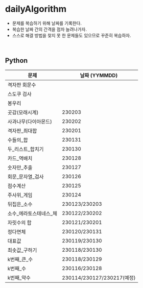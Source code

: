 # dailyAlgorithm

- 문제를 복습하기 위해 날짜를 기록한다.
- 복습한 날짜 간의 간격을 점차 늘려나가자.
- 스스로 해결 방법을 찾지 못 한 문제들도 있으므로 꾸준히 복습하자.

<br>

## Python
|문제|날짜 (YYMMDD)|
|---|---|
|격자판 회문수||
|스도쿠 검사||
|봉우리||
|곳감(모래시계)|230203|
|사과나무(다이아몬드)|230202|
|격자판_최대합|230201|
|수들의_합|230131|
|두_리스트_합치기|230130|
|카드_역배치|230128|
|숫자만_추출|230127|
|회문_문자열_검사|230126|
|점수계산|230125|
|주사위_게임|230124|
|뒤집은_소수|230123/230203|
|소수_에라토스테네스_체|230122/230202|
|자릿수의 합|230121/230201|
|정다면체|230120/230131|
|대표값|230119/230130|
|최솟값_구하기|230118/230130|
|k번째_큰_수|230118/230129|
|k번째_수|230116/230128|
|k번째_약수|230114/230127/230217(예정)|
